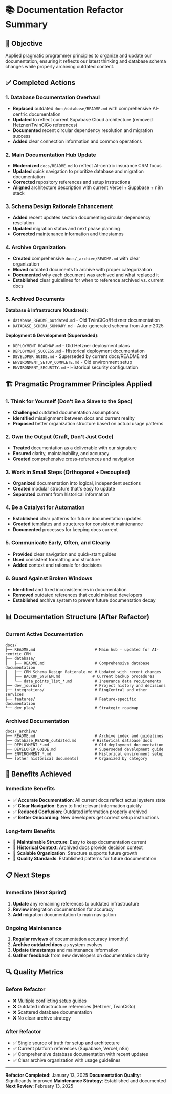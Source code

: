# 📚 Documentation Refactor Summary

## 🎯 Objective
Applied pragmatic programmer principles to organize and update our documentation, ensuring it reflects our latest thinking and database schema changes while properly archiving outdated content.

## ✅ Completed Actions

### **1. Database Documentation Overhaul**
- **Replaced** outdated `docs/database/README.md` with comprehensive AI-centric documentation
- **Updated** to reflect current Supabase Cloud architecture (removed Hetzner/TwinCiGo references)
- **Documented** recent circular dependency resolution and migration success
- **Added** clear connection information and common operations

### **2. Main Documentation Hub Update**
- **Modernized** `docs/README.md` to reflect AI-centric insurance CRM focus
- **Updated** quick navigation to prioritize database and migration documentation
- **Corrected** repository references and setup instructions
- **Aligned** architecture description with current Vercel + Supabase + n8n stack

### **3. Schema Design Rationale Enhancement**
- **Added** recent updates section documenting circular dependency resolution
- **Updated** migration status and next phase planning
- **Corrected** maintenance information and timestamps

### **4. Archive Organization**
- **Created** comprehensive `docs/_archive/README.md` with clear organization
- **Moved** outdated documents to archive with proper categorization
- **Documented** why each document was archived and what replaced it
- **Established** clear guidelines for when to reference archived vs. current docs

### **5. Archived Documents**
**Database & Infrastructure (Outdated)**:
- `database_README_outdated.md` - Old TwinCiGo/Hetzner documentation
- `DATABASE_SCHEMA_SUMMARY.md` - Auto-generated schema from June 2025

**Deployment & Development (Superseded)**:
- `DEPLOYMENT_ROADMAP.md` - Old Hetzner deployment plans
- `DEPLOYMENT_SUCCESS.md` - Historical deployment documentation
- `DEVELOPER_GUIDE.md` - Superseded by current docs/README.md
- `ENVIRONMENT_SETUP_COMPLETE.md` - Old environment setup
- `ENVIRONMENT_SECURITY.md` - Historical security configuration

## 🏗️ Pragmatic Programmer Principles Applied

### **1. Think for Yourself (Don't Be a Slave to the Spec)**
- **Challenged** outdated documentation assumptions
- **Identified** misalignment between docs and current reality
- **Proposed** better organization structure based on actual usage patterns

### **2. Own the Output (Craft, Don't Just Code)**
- **Treated** documentation as a deliverable with our signature
- **Ensured** clarity, maintainability, and accuracy
- **Created** comprehensive cross-references and navigation

### **3. Work in Small Steps (Orthogonal + Decoupled)**
- **Organized** documentation into logical, independent sections
- **Created** modular structure that's easy to update
- **Separated** current from historical information

### **4. Be a Catalyst for Automation**
- **Established** clear patterns for future documentation updates
- **Created** templates and structures for consistent maintenance
- **Documented** processes for keeping docs current

### **5. Communicate Early, Often, and Clearly**
- **Provided** clear navigation and quick-start guides
- **Used** consistent formatting and structure
- **Added** context and rationale for decisions

### **6. Guard Against Broken Windows**
- **Identified** and fixed inconsistencies in documentation
- **Removed** outdated references that could mislead developers
- **Established** archive system to prevent future documentation decay

## 📊 Documentation Structure (After Refactor)

### **Current Active Documentation**
```
docs/
├── README.md                          # Main hub - updated for AI-centric CRM
├── database/
│   ├── README.md                      # Comprehensive database documentation
│   ├── CRM_Schema_Design_Rationale.md # Updated with recent changes
│   ├── BACKUP_SYSTEM.md              # Current backup procedures
│   └── data_points_list_*.md          # Insurance data requirements
├── dev_journal/                       # Project history and decisions
├── integrations/                      # RingCentral and other services
├── features/                          # Feature-specific documentation
└── dev_plan/                          # Strategic roadmap
```

### **Archived Documentation**
```
docs/_archive/
├── README.md                          # Archive index and guidelines
├── database_README_outdated.md       # Historical database docs
├── DEPLOYMENT_*.md                    # Old deployment documentation
├── DEVELOPER_GUIDE.md                 # Superseded development guide
├── ENVIRONMENT_*.md                   # Historical environment setup
└── [other historical documents]       # Organized by category
```

## 🎯 Benefits Achieved

### **Immediate Benefits**
- ✅ **Accurate Documentation**: All current docs reflect actual system state
- ✅ **Clear Navigation**: Easy to find relevant information quickly
- ✅ **Reduced Confusion**: Outdated information properly archived
- ✅ **Better Onboarding**: New developers get correct setup instructions

### **Long-term Benefits**
- 🚀 **Maintainable Structure**: Easy to keep documentation current
- 🚀 **Historical Context**: Archived docs provide decision context
- 🚀 **Scalable Organization**: Structure supports future growth
- 🚀 **Quality Standards**: Established patterns for future documentation

## 📋 Next Steps

### **Immediate (Next Sprint)**
1. **Update** any remaining references to outdated infrastructure
2. **Review** integration documentation for accuracy
3. **Add** migration documentation to main navigation

### **Ongoing Maintenance**
1. **Regular reviews** of documentation accuracy (monthly)
2. **Archive outdated docs** as system evolves
3. **Update timestamps** and maintenance information
4. **Gather feedback** from new developers on documentation clarity

## 🔍 Quality Metrics

### **Before Refactor**
- ❌ Multiple conflicting setup guides
- ❌ Outdated infrastructure references (Hetzner, TwinCiGo)
- ❌ Scattered database documentation
- ❌ No clear archive strategy

### **After Refactor**
- ✅ Single source of truth for setup and architecture
- ✅ Current platform references (Supabase, Vercel, n8n)
- ✅ Comprehensive database documentation with recent updates
- ✅ Clear archive organization with usage guidelines

---

**Refactor Completed**: January 13, 2025
**Documentation Quality**: Significantly improved
**Maintenance Strategy**: Established and documented
**Next Review**: February 13, 2025